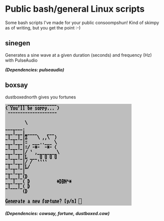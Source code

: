 # Public bash/general Linux scripts
Some bash scripts I've made for your public consoompshun! 
Kind of skimpy as of writing, but you get the point :-)

## sinegen
Generates a sine wave at a given duration (seconds) and frequency (Hz) with PulseAudio

***(Dependencies: pulseaudio)***
## boxsay
dustboxednorth gives you fortunes

![](2020-06-29-190202_1920x1200_scrot.png?raw=true)

***(Dependencies: cowsay, fortune, dustboxed.cow)*** 
